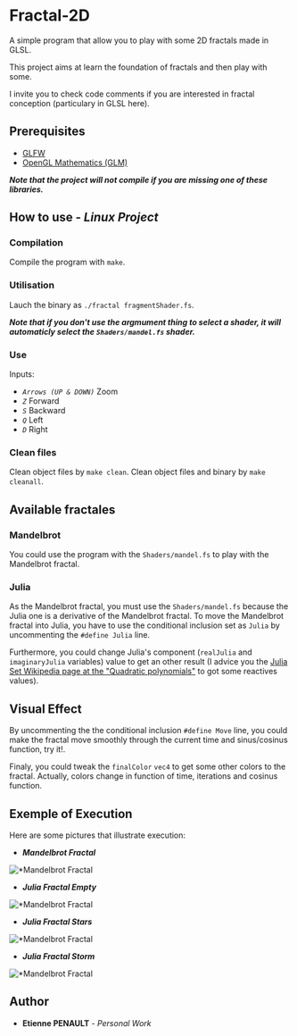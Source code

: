 # Fractal-2D
A simple program that allow you to play with some 2D fractals made in GLSL.

This project aims at learn the foundation of fractals and then play with some.

I invite you to check code comments if you are interested in fractal conception (particulary in GLSL here).

## Prerequisites

- [GLFW](https://www.glfw.org/)
- [OpenGL Mathematics (GLM)](https://glm.g-truc.net/0.9.9/index.html)
  
***Note that the project will not compile if you are missing one of these libraries.***

## How to use - *Linux Project*

### Compilation

Compile the program with ```make```.

### Utilisation

Lauch the binary as ```./fractal fragmentShader.fs```.

***Note that if you don't use the argmument thing to select a shader, it will automaticly select the ```Shaders/mandel.fs``` shader.***

### Use

Inputs:
- *```Arrows (UP & DOWN)```* Zoom
- *```Z```* Forward
- *```S```* Backward
- *```Q```* Left
- *```D```* Right

### Clean files

Clean object files by ```make clean```.
Clean object files and binary by ```make cleanall```.

## Available fractales

### Mandelbrot

You could use the program with the ```Shaders/mandel.fs``` to play with the Mandelbrot fractal.

### Julia

As the Mandelbrot fractal, you must use the ```Shaders/mandel.fs``` because the Julia one is a derivative of the Mandelbrot fractal.
To move the Mandelbrot fractal into Julia, you have to use the conditional inclusion set as ```Julia``` by uncommenting the ```#define Julia``` line.

Furthermore, you could change Julia's component (```realJulia``` and ```imaginaryJulia``` variables) value to get an other result (I advice you the [Julia Set Wikipedia page at the "Quadratic polynomials"](https://en.wikipedia.org/wiki/Julia_set) to got some reactives values).

## Visual Effect

By uncommenting the the conditional inclusion ```#define Move``` line, you could make the fractal move smoothly through the current time and sinus/cosinus function, try it!.

Finaly, you could tweak the ```finalColor``` `vec4` to get some other colors to the fractal. Actually, colors change in function of time, iterations and cosinus function.
## Exemple of Execution

Here are some pictures that illustrate execution:

- ***Mandelbrot Fractal***

![*Mandelbrot Fractal](https://github.com/3t13nn3/Fractal-2D/blob/master/Screen/4.png)

- ***Julia Fractal Empty***

![*Mandelbrot Fractal](https://github.com/3t13nn3/Fractal-2D/blob/master/Screen/2.png)

- ***Julia Fractal Stars***

![*Mandelbrot Fractal](https://github.com/3t13nn3/Fractal-2D/blob/master/Screen/3.png)

- ***Julia Fractal Storm***

![*Mandelbrot Fractal](https://github.com/3t13nn3/Fractal-2D/blob/master/Screen/1.png)

## Author

* **Etienne PENAULT** - *Personal Work*
